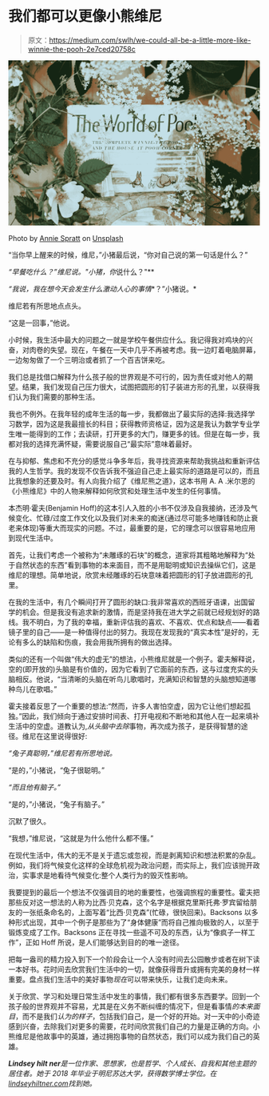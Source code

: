 # 我们都可以更像小熊维尼

> 原文：<https://medium.com/swlh/we-could-all-be-a-little-more-like-winnie-the-pooh-2e7ced20758c>

![](img/a400d3cd1f4acfb8da986b41943045ca.png)

Photo by [Annie Spratt](https://unsplash.com/@anniespratt?utm_source=medium&utm_medium=referral) on [Unsplash](https://unsplash.com?utm_source=medium&utm_medium=referral)

“当你早上醒来的时候，维尼，”小猪最后说，“你对自己说的第一句话是什么？”

*“早餐吃什么？”维尼说。"小猪，你*说什么？"**

*“我说，我在想今天会发生什么激动人心的事情**？”小猪说。*

维尼若有所思地点点头。

“这是一回事，”他说。

小时候，我生活中最大的问题之一就是学校午餐供应什么。我记得我对鸡块的兴奋，对肉卷的失望。现在，午餐在一天中几乎不再被考虑。我一边盯着电脑屏幕，一边匆匆做了一个三明治或者抓了一个百吉饼来吃。

我们总是找借口解释为什么孩子般的世界观是不可行的，因为责任或对他人的期望。结果，我们发现自己压力很大，试图把圆形的钉子装进方形的孔里，以获得我们认为我们需要的那种生活。

我也不例外。在我年轻的成年生活的每一步，我都做出了最实际的选择:我选择学习数学，因为这是我最擅长的科目；获得教师资格证，因为这是我认为数学专业学生唯一能得到的工作；去读研，打开更多的大门，赚更多的钱。但是在每一步，我都对我的选择充满怀疑，需要说服自己“最实际”意味着最好。

在与抑郁、焦虑和不充分的感觉斗争多年后，我寻找资源来帮助我挑战和重新评估我的人生哲学。我的发现不仅告诉我不强迫自己走上最实际的道路是可以的，而且比我想象的还要及时。有人向我介绍了《维尼熊之道》，这本书用 A. A .米尔恩的《小熊维尼》中的人物来解释如何欣赏和处理生活中发生的任何事情。

本杰明·霍夫(Benjamin Hoff)的这本引人入胜的小书不仅涉及自我接纳，还涉及气候变化、忙碌/过度工作文化以及我们对未来的痴迷(通过尽可能多地赚钱和防止衰老来体现)等重大而现实的问题。不过，最重要的是，它的理念可以很容易地应用到现代生活中。

首先，让我们考虑一个被称为“未雕琢的石块”的概念，道家将其粗略地解释为“处于自然状态的东西”看到事物的本来面目，而不是用聪明或知识去操纵它们，这是维尼的理想。简单地说，欣赏未经雕琢的石块意味着把圆形的钉子放进圆形的孔里。

在我的生活中，有几个瞬间打开了圆形的缺口:我非常喜欢的西班牙语课，出国留学的机会。但是我没有追求新的激情，而是坚持我在进大学之前就已经规划好的路线。我不明白，为了我的幸福，重新评估我的喜欢、不喜欢、优点和缺点——看着镜子里的自己——是一种值得付出的努力。我现在发现我的“真实本性”是好的，无论有多么的缺陷和伤痕，我会用我所拥有的做出选择。

类似的还有一个叫做“伟大的虚无”的想法，小熊维尼就是一个例子。霍夫解释说，空的(即开放的)头脑是有价值的，因为它看到了它面前的东西，这与过度充实的头脑相反。他说，“当清晰的头脑在听鸟儿歌唱时，充满知识和智慧的头脑想知道哪种鸟儿在歌唱。”

霍夫接着反思了一个重要的想法:“然而，许多人害怕空虚，因为它让他们想起孤独。”因此，我们倾向于通过安排时间表、打开电视和不断地和其他人在一起来填补生活中的空虚。道教认为,*从头脑中去除*事物，再次成为孩子，是获得智慧的途径。维尼在这里说得很好:

*“兔子真聪明，”维尼若有所思地说。*

“是的，”小猪说，“兔子很聪明。”

*“而且他有脑子。”*

“是的，”小猪说，“兔子有脑子。”

沉默了很久。

“我想，”维尼说，“这就是为什么他什么都不懂。”

在现代生活中，伟大的无不是关于遗忘或忽视，而是剥离知识和想法积累的杂乱。例如，我们将气候变化这样的全球危机视为政治问题，而实际上，我们应该抛开政治，实事求是地看待气候变化:整个人类行为的毁灭性影响。

我要提到的最后一个想法不仅强调目的地的重要性，也强调旅程的重要性。霍夫把那些反对这一想法的人称为比西·贝克森，这个名字是根据克里斯托弗·罗宾留给朋友的一张纸条命名的，上面写着“比西·贝克森”(忙碌，很快回来)。Backsons 以多种形式出现，其中一个例子是那些为了“身体健康”而将自己推向极致的人，以至于锻炼变成了工作。Backsons 正在寻找一些遥不可及的东西，认为“像疯子一样工作”，正如 Hoff 所说，是人们能够达到目的的唯一途径。

把每一盎司的精力投入到下一个阶段会让一个人没有时间去公园散步或者在树下读一本好书。花时间去欣赏我们生活中的一切，就像获得晋升或拥有完美的身材一样重要。盘点我们生活中的美好事物*现在*可以带来快乐，让我们走向未来。

关于欣赏、学习和处理日常生活中发生的事情，我们都有很多东西要学。回到一个孩子般的世界观并不容易，尤其是在义务不断纠缠的情况下，但是看事情*的本来面目*，而不是我们*认为的样子*，包括我们自己，是一个好的开始。对一天中的小奇迹感到兴奋，去除我们对更多的需要，花时间欣赏我们自己的力量是正确的方向。小熊维尼是他故事中的英雄，通过拥抱事物的自然状态，我们可以成为我们自己的英雄。

***Lindsey hilt ner****是一位作家、思想家，也是哲学、个人成长、自我和其他主题的居住者。她于 2018 年毕业于明尼苏达大学，获得数学博士学位。在*[*lindseyhiltner.com*](http://lindseyhiltner.com)*找到她。*